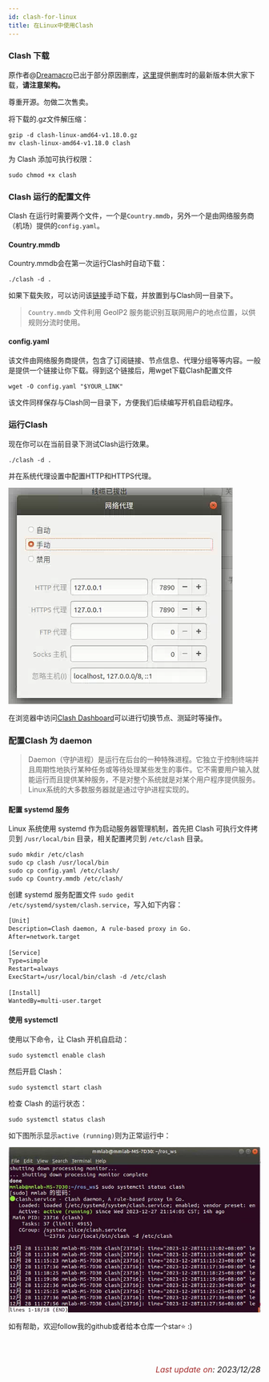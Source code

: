 ```yaml
---
id: clash-for-linux
title: 在Linux中使用Clash
---
```


### Clash 下载

原作者@[Dreamacro](https://github.com/Dreamacro)已出于部分原因删库，[这里](https://github.com/zxytql/clash-for-linux)提供删库时的最新版本供大家下载，**请注意架构。**

尊重开源。勿做二次售卖。

将下载的.gz文件解压缩：

```shell
gzip -d clash-linux-amd64-v1.18.0.gz
mv clash-linux-amd64-v1.18.0 clash
```

为 Clash 添加可执行权限：

```shell
sudo chmod +x clash
```

### Clash 运行的配置文件

Clash 在运行时需要两个文件，一个是`Country.mmdb`，另外一个是由网络服务商（机场）提供的`config.yaml`。 

#### Country.mmdb

Country.mmdb会在第一次运行Clash时自动下载：

```shell
./clash -d .
```

如果下载失败，可以访问该[链接](https://github.com/Dreamacro/maxmind-geoip/releases)手动下载，并放置到与Clash同一目录下。

> `Country.mmdb` 文件利用 GeoIP2 服务能识别互联网用户的地点位置，以供规则分流时使用。

#### config.yaml

该文件由网络服务商提供，包含了订阅链接、节点信息、代理分组等等内容。一般是提供一个链接让你下载。得到这个链接后，用wget下载Clash配置文件

```shell
wget -O config.yaml "$YOUR_LINK"
```

该文件同样保存与Clash同一目录下，方便我们后续编写开机自启动程序。

### 运行Clash

现在你可以在当前目录下测试Clash运行效果。

```shell
./clash -d .
```

并在系统代理设置中配置HTTP和HTTPS代理。

![httpandhttps](./assets/Clash-for-Linux/httpandhttps.png)

在浏览器中访问[Clash Dashboard](https://clash.razord.top/)可以进行切换节点、测延时等操作。

### 配置Clash 为 daemon

> Daemon（守护进程）是运行在后台的一种特殊进程。它独立于控制终端并且周期性地执行某种任务或等待处理某些发生的事件。它不需要用户输入就能运行而且提供某种服务，不是对整个系统就是对某个用户程序提供服务。Linux系统的大多数服务器就是通过守护进程实现的。

#### 配置 systemd 服务

Linux 系统使用 systemd 作为启动服务器管理机制，首先把 Clash 可执行文件拷贝到 `/usr/local/bin` 目录，相关配置拷贝到 `/etc/clash` 目录。

```shell
sudo mkdir /etc/clash
sudo cp clash /usr/local/bin
sudo cp config.yaml /etc/clash/
sudo cp Country.mmdb /etc/clash/
```

创建 systemd 服务配置文件 `sudo gedit /etc/systemd/system/clash.service`，写入如下内容：

```shell
[Unit]
Description=Clash daemon, A rule-based proxy in Go.
After=network.target

[Service]
Type=simple
Restart=always
ExecStart=/usr/local/bin/clash -d /etc/clash

[Install]
WantedBy=multi-user.target
```

#### 使用 systemctl

使用以下命令，让 Clash 开机自启动：

```
sudo systemctl enable clash
```

然后开启 Clash：

```
sudo systemctl start clash
```

检查 Clash 的运行状态：

```
sudo systemctl status clash
```

如下图所示显示`active (running)`则为正常运行中：

![systemctl_status](./assets/Clash-for-Linux/systemctl_status.png)

如有帮助，欢迎follow我的github或者给本仓库一个star⭐ :)

<br/>

<br/>

<p align="right"><i> <font size="3"><font color = "brown">Last update on</font>: 2023/12/28 </font></i></p>

